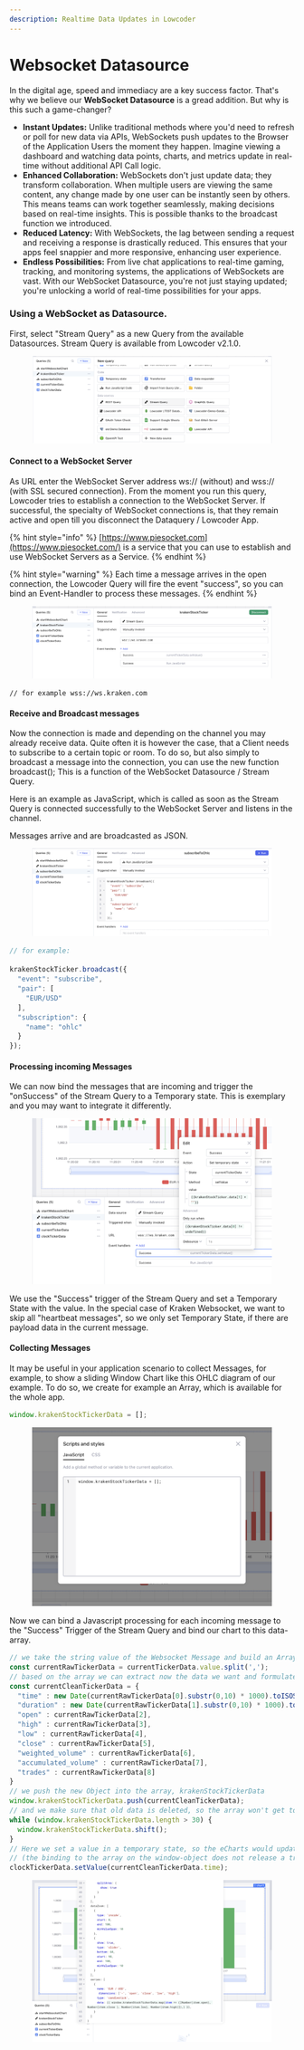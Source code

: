 ```yaml
---
description: Realtime Data Updates in Lowcoder
---
```


# Websocket Datasource

In the digital age, speed and immediacy are a key success factor. That's why we believe our **WebSocket Datasource** is a gread addition. But why is this such a game-changer?

* **Instant Updates:** Unlike traditional methods where you'd need to refresh or poll for new data via APIs, WebSockets push updates to the Browser of the Application Users the moment they happen. Imagine viewing a dashboard and watching data points, charts, and metrics update in real-time without additional API Call logic.
* **Enhanced Collaboration:** WebSockets don't just update data; they transform collaboration. When multiple users are viewing the same content, any change made by one user can be instantly seen by others. This means teams can work together seamlessly, making decisions based on real-time insights. This is possible thanks to the broadcast function we introduced.
* **Reduced Latency:** With WebSockets, the lag between sending a request and receiving a response is drastically reduced. This ensures that your apps feel snappier and more responsive, enhancing user experience.
* **Endless Possibilities:** From live chat applications to real-time gaming, tracking, and monitoring systems, the applications of WebSockets are vast. With our WebSocket Datasource, you're not just staying updated; you're unlocking a world of real-time possibilities for your apps.

### Using a WebSocket as Datasource.

First, select "Stream Query" as a new Query from the available Datasources. Stream Query is available from Lowcoder v2.1.0.

<figure><img src="../../.gitbook/assets/Screenshot 2023-10-24 at 13.33.13.png" alt=""><figcaption></figcaption></figure>

#### Connect to a WebSocket Server

As URL enter the WebSocket Server address ws:// (without) and wss:// (with SSL secured connection). From the moment you run this query, Lowcoder tries to establish a connection to the WebSocket Server. If successful, the specialty of WebSocket connections is, that they remain active and open till you disconnect the Dataquery / Lowcoder App.



{% hint style="info" %}
[https://www.piesocket.com](https://www.piesocket.com/) is a service that you can use to establish and use WebSocket Servers as a Service.
{% endhint %}

{% hint style="warning" %}
Each time a message arrives in the open connection, the Lowcoder Query will fire the event "success", so you can bind an Event-Handler to process these messages.
{% endhint %}

<figure><img src="../../.gitbook/assets/Screenshot 2023-10-24 at 13.33.02.png" alt=""><figcaption></figcaption></figure>

```
// for example wss://ws.kraken.com
```

#### Receive and Broadcast messages&#x20;

Now the connection is made and depending on the channel you may already receive data. Quite often it is however the case, that a Client needs to subscribe to a certain topic or room. To do so, but also simply to broadcast a message into the connection, you can use the new function broadcast(); This is a function of the WebSocket Datasource / Stream Query.

Here is an example as JavaScript, which is called as soon as the Stream Query is connected successfully to the WebSocket Server and listens in the channel.

Messages arrive and are broadcasted as JSON.

<figure><img src="../../.gitbook/assets/Screenshot 2023-10-24 at 13.41.50.png" alt=""><figcaption></figcaption></figure>

```javascript
// for example:

krakenStockTicker.broadcast({
  "event": "subscribe",
  "pair": [
    "EUR/USD"
  ],
  "subscription": {
    "name": "ohlc"
  }
});
```

#### Processing incoming Messages

We can now bind the messages that are incoming and trigger the "onSuccess" of the Stream Query to a Temporary state. This is exemplary and you may want to integrate it differently.

<figure><img src="../../.gitbook/assets/Screenshot 2023-10-24 at 13.46.39.png" alt=""><figcaption></figcaption></figure>

We use the "Success" trigger of the Stream Query and set a Temporary State with the value. In the special case of Kraken Websocket, we want to skip all "heartbeat messages", so we only set Temporary State, if there are payload data in the current message.

#### Collecting Messages

It may be useful in your application scenario to collect Messages, for example, to show a sliding Window Chart like this OHLC diagram of our example. To do so, we create for example an Array, which is available for the whole app.

```javascript
window.krakenStockTickerData = [];
```

<figure><img src="../../.gitbook/assets/Screenshot 2023-10-24 at 13.52.10.png" alt=""><figcaption></figcaption></figure>

Now we can bind a Javascript processing for each incoming message to the "Success" Trigger of the Stream Query and bind our chart to this data-array.

```javascript
// we take the string value of the Websocket Message and build an Array
const currentRawTickerData = currentTickerData.value.split(',');
// based on the array we can extract now the data we want and formulate an JSON Object
const currentCleanTickerData = {
  "time" : new Date(currentRawTickerData[0].substr(0,10) * 1000).toISOString().substr(11, 8),
  "duration" : new Date(currentRawTickerData[1].substr(0,10) * 1000).toISOString().substr(11, 8),
  "open" : currentRawTickerData[2],
  "high" : currentRawTickerData[3],
  "low" : currentRawTickerData[4],
  "close" : currentRawTickerData[5],
  "weighted_volume" : currentRawTickerData[6],
  "accumulated_volume" : currentRawTickerData[7],
  "trades" : currentRawTickerData[8]
}
// we push the new Object into the array, krakenStockTickerData
window.krakenStockTickerData.push(currentCleanTickerData);
// and we make sure that old data is deleted, so the array won't get too big
while (window.krakenStockTickerData.length > 30) {
  window.krakenStockTickerData.shift();
}
// Here we set a value in a temporary state, so the eCharts would update their visualization
// (the binding to the array on the window-object does not release a trigger for eCharts to re-render)
clockTickerData.setValue(currentCleanTickerData.time);
```

<figure><img src="../../.gitbook/assets/Screenshot 2023-10-24 at 13.56.32.png" alt=""><figcaption></figcaption></figure>
